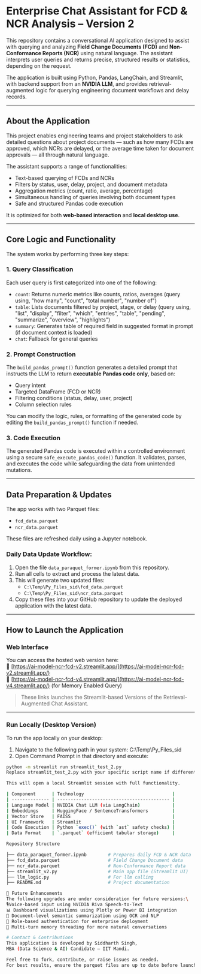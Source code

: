 # Enterprise Chat Assistant for FCD & NCR Analysis – Version 2

This repository contains a conversational AI application designed to assist with querying and analyzing **Field Change Documents (FCD)** and **Non-Conformance Reports (NCR)** using natural language. The assistant interprets user queries and returns precise, structured results or statistics, depending on the request.

The application is built using Python, Pandas, LangChain, and Streamlit, with backend support from an **NVIDIA LLM**, and provides retrieval-augmented logic for querying engineering document workflows and delay records.

---

## About the Application

This project enables engineering teams and project stakeholders to ask detailed questions about project documents — such as how many FCDs are approved, which NCRs are delayed, or the average time taken for document approvals — all through natural language.

The assistant supports a range of functionalities:
- Text-based querying of FCDs and NCRs
- Filters by status, user, delay, project, and document metadata
- Aggregation metrics (count, ratio, average, percentage)
- Simultaneous handling of queries involving both document types
- Safe and structured Pandas code execution

It is optimized for both **web-based interaction** and **local desktop use**.

---

## Core Logic and Functionality

The system works by performing three key steps:

### 1. **Query Classification**
Each user query is first categorized into one of the following:
- `count`: Returns numeric metrics like counts, ratios, averages (query using, "how many", "count", "total number", "number of")
- `table`: Lists documents filtered by project, stage, or delay (query using, "list", "display", "filter", "which", "entries", "table", "pending", "summarize", "overview", "highlights")
- `summary`: Generates table of required field in suggested format in prompt (if document context is loaded)
- `chat`: Fallback for general queries

### 2. **Prompt Construction**
The `build_pandas_prompt()` function generates a detailed prompt that instructs the LLM to return **executable Pandas code only**, based on:
- Query intent
- Targeted DataFrame (FCD or NCR)
- Filtering conditions (status, delay, user, project)
- Column selection rules

You can modify the logic, rules, or formatting of the generated code by editing the `build_pandas_prompt()` function if needed.

### 3. **Code Execution**
The generated Pandas code is executed within a controlled environment using a secure `safe_execute_pandas_code()` function. It validates, parses, and executes the code while safeguarding the data from unintended mutations.

---

##  Data Preparation & Updates

The app works with two Parquet files:
- `fcd_data.parquet`
- `ncr_data.parquet`

These files are refreshed daily using a Jupyter notebook.

### Daily Data Update Workflow:

1. Open the file `data_paraquet_former.ipynb` from this repository.
2. Run all cells to extract and process the latest data.
3. This will generate two updated files:
   - `C:\Temp\Py_Files_sid\fcd_data.parquet`
   - `C:\Temp\Py_Files_sid\ncr_data.parquet`
4. Copy these files into your GitHub repository to update the deployed application with the latest data.

---

##  How to Launch the Application

### Web Interface
You can access the hosted web version here:  
🔗 [https://ai-model-ncr-fcd-v2.streamlit.app/](https://ai-model-ncr-fcd-v2.streamlit.app/)  
🔗 [https://ai-model-ncr-fcd-v4.streamlit.app/](https://ai-model-ncr-fcd-v4.streamlit.app/) (for Memory Enabled Query)
> These links launches the Streamlit-based Versions of the Retrieval-Augmented Chat Assistant.

---

### Run Locally (Desktop Version)

To run the app locally on your desktop:

1. Navigate to the following path in your system: C:\Temp\Py_Files_sid
2. Open Command Prompt in that directory and execute:
```bash
python -m streamlit run streamlit_test_2.py
Replace streamlit_test_2.py with your specific script name if different.

This will open a local Streamlit session with full functionality.

| Component      | Technology                                 |
| -------------- | ------------------------------------------ |
| Language Model | NVIDIA Chat LLM (via LangChain)            |
| Embeddings     | HuggingFace / SentenceTransformers         |
| Vector Store   | FAISS                                      |
| UI Framework   | Streamlit                                  |
| Code Execution | Python `exec()` (with `ast` safety checks) |
| Data Format    | `.parquet` (efficient tabular storage)     |

Repository Structure

├── data_paraquet_former.ipynb        # Prepares daily FCD & NCR data
├── fcd_data.parquet                  # Field Change Document data
├── ncr_data.parquet                  # Non-Conformance Report data
├── streamlit_v2.py                   # Main app file (Streamlit UI)
├── llm_logic.py                      # For llm calling
├── README.md                         # Project documentation

🚧 Future Enhancements
The following upgrades are under consideration for future versions:\
🎙Voice-based input using NVIDIA Riva Speech-to-Text
📊 Dashboard visualizations using Plotly or Power BI integration
🧾 Document-level semantic summarization using OCR and NLP
🔐 Role-based authentication for enterprise deployment
💬 Multi-turn memory threading for more natural conversations

# Contact & Contributions
This application is developed by Siddharth Singh,
MBA (Data Science & AI) Candidate – IIT Mandi.

Feel free to fork, contribute, or raise issues as needed.
For best results, ensure the parquet files are up to date before launching the app. Use the instructions above to refresh the data.

